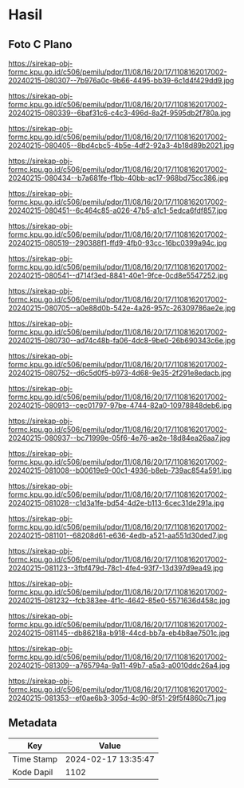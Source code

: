 # Hasil

## Foto C Plano

https://sirekap-obj-formc.kpu.go.id/c506/pemilu/pdpr/11/08/16/20/17/1108162017002-20240215-080307--7b976a0c-9b66-4495-bb39-6c1d4f429dd9.jpg

https://sirekap-obj-formc.kpu.go.id/c506/pemilu/pdpr/11/08/16/20/17/1108162017002-20240215-080339--6baf31c6-c4c3-496d-8a2f-9595db2f780a.jpg

https://sirekap-obj-formc.kpu.go.id/c506/pemilu/pdpr/11/08/16/20/17/1108162017002-20240215-080405--8bd4cbc5-4b5e-4df2-92a3-4b18d89b2021.jpg

https://sirekap-obj-formc.kpu.go.id/c506/pemilu/pdpr/11/08/16/20/17/1108162017002-20240215-080434--b7a681fe-f1bb-40bb-ac17-968bd75cc386.jpg

https://sirekap-obj-formc.kpu.go.id/c506/pemilu/pdpr/11/08/16/20/17/1108162017002-20240215-080451--6c464c85-a026-47b5-a1c1-5edca6fdf857.jpg

https://sirekap-obj-formc.kpu.go.id/c506/pemilu/pdpr/11/08/16/20/17/1108162017002-20240215-080519--290388f1-ffd9-4fb0-93cc-16bc0399a94c.jpg

https://sirekap-obj-formc.kpu.go.id/c506/pemilu/pdpr/11/08/16/20/17/1108162017002-20240215-080541--d714f3ed-8841-40e1-9fce-0cd8e5547252.jpg

https://sirekap-obj-formc.kpu.go.id/c506/pemilu/pdpr/11/08/16/20/17/1108162017002-20240215-080705--a0e88d0b-542e-4a26-957c-26309786ae2e.jpg

https://sirekap-obj-formc.kpu.go.id/c506/pemilu/pdpr/11/08/16/20/17/1108162017002-20240215-080730--ad74c48b-fa06-4dc8-9be0-26b690343c6e.jpg

https://sirekap-obj-formc.kpu.go.id/c506/pemilu/pdpr/11/08/16/20/17/1108162017002-20240215-080752--d6c5d0f5-b973-4d68-9e35-2f291e8edacb.jpg

https://sirekap-obj-formc.kpu.go.id/c506/pemilu/pdpr/11/08/16/20/17/1108162017002-20240215-080913--cec01797-97be-4744-82a0-10978848deb6.jpg

https://sirekap-obj-formc.kpu.go.id/c506/pemilu/pdpr/11/08/16/20/17/1108162017002-20240215-080937--bc71999e-05f6-4e76-ae2e-18d84ea26aa7.jpg

https://sirekap-obj-formc.kpu.go.id/c506/pemilu/pdpr/11/08/16/20/17/1108162017002-20240215-081008--b00619e9-00c1-4936-b8eb-739ac854a591.jpg

https://sirekap-obj-formc.kpu.go.id/c506/pemilu/pdpr/11/08/16/20/17/1108162017002-20240215-081028--c1d3a1fe-bd54-4d2e-b113-6cec31de291a.jpg

https://sirekap-obj-formc.kpu.go.id/c506/pemilu/pdpr/11/08/16/20/17/1108162017002-20240215-081101--68208d61-e636-4edb-a521-aa551d30ded7.jpg

https://sirekap-obj-formc.kpu.go.id/c506/pemilu/pdpr/11/08/16/20/17/1108162017002-20240215-081123--3fbf479d-78c1-4fe4-93f7-13d397d9ea49.jpg

https://sirekap-obj-formc.kpu.go.id/c506/pemilu/pdpr/11/08/16/20/17/1108162017002-20240215-081232--fcb383ee-4f1c-4642-85e0-5571636d458c.jpg

https://sirekap-obj-formc.kpu.go.id/c506/pemilu/pdpr/11/08/16/20/17/1108162017002-20240215-081145--db86218a-b918-44cd-bb7a-eb4b8ae7501c.jpg

https://sirekap-obj-formc.kpu.go.id/c506/pemilu/pdpr/11/08/16/20/17/1108162017002-20240215-081309--a765794a-9a11-49b7-a5a3-a0010ddc26a4.jpg

https://sirekap-obj-formc.kpu.go.id/c506/pemilu/pdpr/11/08/16/20/17/1108162017002-20240215-081353--ef0ae6b3-305d-4c90-8f51-29f5f4860c71.jpg


## Metadata

| Key        | Value               |
| ---------- | ------------------- |
| Time Stamp | 2024-02-17 13:35:47 |
| Kode Dapil | 1102                |



